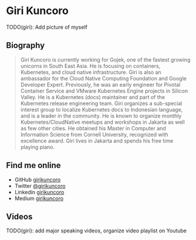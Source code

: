# Giri Kuncoro

TODO(giri): Add picture of myself

## Biography 

> Giri Kuncoro is currently working for Gojek, one of the fastest growing unicorns in South East Asia. He is focusing on containers, Kubernetes, and cloud native infrastructure. Giri is also an ambassador for the Cloud Native Computing Foundation and Google Developer Expert. Previously, he was an early engineer for Pivotal Container Service and VMware Kubernetes Engine projects in Silicon Valley. He is a Kubernetes (docs) maintainer and part of the Kubernetes release engineering team. Giri organizes a sub-special interest group to localize Kubernetes docs to Indonesian language, and is a leader in the community. He is known to organize monthly Kubernetes/CloudNative meetups and workshops in Jakarta as well as few other cities. He obtained his Master in Computer and Information Science from Cornell University, recognized with excellence award. Giri lives in Jakarta and spends his free time playing piano.

## Find me online

 - GitHub [girikuncoro](https://github.com/girikuncoro) 
 - Twitter [@girikuncoro](https://twitter.com/girikuncoro) 
 - Linkedin [girikuncoro](https://linkedin.com/in/girikuncoro) 
 - Medium [girikuncoro](https://medium.com/@girikuncoro) 
 

## Videos

TODO(giri): add major speaking videos, organize video playlist on Youtube
